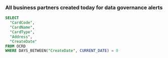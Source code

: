 ### All business partners created today for data governance alerts

```sql
SELECT
  "CardCode",
  "CardName",
  "CardType",
  "Address",
  "CreateDate"
FROM OCRD
WHERE DAYS_BETWEEN("CreateDate", CURRENT_DATE) = 0
```
